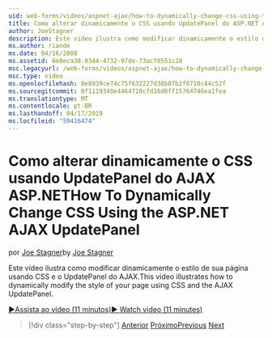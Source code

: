 ```yaml
---
uid: web-forms/videos/aspnet-ajax/how-to-dynamically-change-css-using-the-aspnet-ajax-updatepanel
title: Como alterar dinamicamente o CSS usando UpdatePanel do ASP.NET AJAX | Microsoft Docs
author: JoeStagner
description: Este vídeo ilustra como modificar dinamicamente o estilo de sua página usando CSS e o UpdatePanel do AJAX.
ms.author: riande
ms.date: 04/16/2008
ms.assetid: 6e0eca38-0344-4732-97de-73acf0551c28
msc.legacyurl: /web-forms/videos/aspnet-ajax/how-to-dynamically-change-css-using-the-aspnet-ajax-updatepanel
msc.type: video
ms.openlocfilehash: 8e8939ce74c75f632227d38b87b2f0710c44c52f
ms.sourcegitcommit: 0f1119340e4464720cfd16d0ff15764746ea1fea
ms.translationtype: MT
ms.contentlocale: pt-BR
ms.lasthandoff: 04/17/2019
ms.locfileid: "59416474"
---
```

# <a name="how-to-dynamically-change-css-using-the-aspnet-ajax-updatepanel"></a><span data-ttu-id="12675-103">Como alterar dinamicamente o CSS usando UpdatePanel do AJAX ASP.NET</span><span class="sxs-lookup"><span data-stu-id="12675-103">How To Dynamically Change CSS Using the ASP.NET AJAX UpdatePanel</span></span>

<span data-ttu-id="12675-104">por [Joe Stagner](https://github.com/JoeStagner)</span><span class="sxs-lookup"><span data-stu-id="12675-104">by [Joe Stagner](https://github.com/JoeStagner)</span></span>

<span data-ttu-id="12675-105">Este vídeo ilustra como modificar dinamicamente o estilo de sua página usando CSS e o UpdatePanel do AJAX.</span><span class="sxs-lookup"><span data-stu-id="12675-105">This video illustrates how to dynamically modify the style of your page using CSS and the AJAX UpdatePanel.</span></span>

[<span data-ttu-id="12675-106">&#9654;Assista ao vídeo (11 minutos)</span><span class="sxs-lookup"><span data-stu-id="12675-106">&#9654; Watch video (11 minutes)</span></span>](https://channel9.msdn.com/Blogs/ASP-NET-Site-Videos/how-to-dynamically-change-css-using-the-aspnet-ajax-updatepanel)

> [!div class="step-by-step"]
> <span data-ttu-id="12675-107">[Anterior](basic-aspnet-authentication-in-an-ajax-enabled-application.md)
> [Próximo](how-to-dynamically-add-controls-to-a-web-page.md)</span><span class="sxs-lookup"><span data-stu-id="12675-107">[Previous](basic-aspnet-authentication-in-an-ajax-enabled-application.md)
[Next](how-to-dynamically-add-controls-to-a-web-page.md)</span></span>
